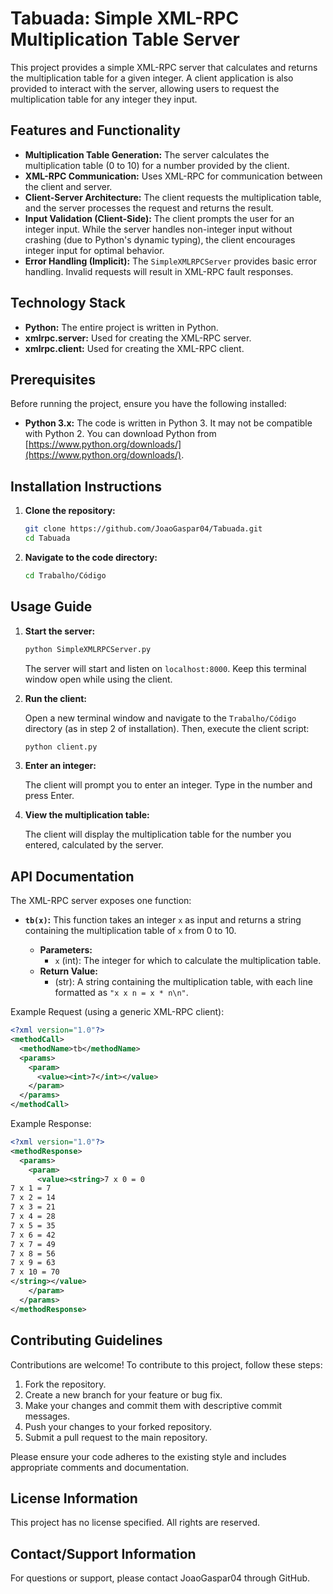 # Tabuada: Simple XML-RPC Multiplication Table Server

This project provides a simple XML-RPC server that calculates and returns the multiplication table for a given integer.  A client application is also provided to interact with the server, allowing users to request the multiplication table for any integer they input.

## Features and Functionality

*   **Multiplication Table Generation:** The server calculates the multiplication table (0 to 10) for a number provided by the client.
*   **XML-RPC Communication:** Uses XML-RPC for communication between the client and server.
*   **Client-Server Architecture:**  The client requests the multiplication table, and the server processes the request and returns the result.
*   **Input Validation (Client-Side):** The client prompts the user for an integer input.  While the server handles non-integer input without crashing (due to Python's dynamic typing), the client encourages integer input for optimal behavior.
*   **Error Handling (Implicit):**  The `SimpleXMLRPCServer` provides basic error handling.  Invalid requests will result in XML-RPC fault responses.

## Technology Stack

*   **Python:**  The entire project is written in Python.
*   **xmlrpc.server:**  Used for creating the XML-RPC server.
*   **xmlrpc.client:** Used for creating the XML-RPC client.

## Prerequisites

Before running the project, ensure you have the following installed:

*   **Python 3.x:** The code is written in Python 3. It may not be compatible with Python 2.  You can download Python from [https://www.python.org/downloads/](https://www.python.org/downloads/).

## Installation Instructions

1.  **Clone the repository:**

    ```bash
    git clone https://github.com/JoaoGaspar04/Tabuada.git
    cd Tabuada
    ```

2.  **Navigate to the code directory:**

    ```bash
    cd Trabalho/Código
    ```

## Usage Guide

1.  **Start the server:**

    ```bash
    python SimpleXMLRPCServer.py
    ```

    The server will start and listen on `localhost:8000`.  Keep this terminal window open while using the client.

2.  **Run the client:**

    Open a new terminal window and navigate to the `Trabalho/Código` directory (as in step 2 of installation).  Then, execute the client script:

    ```bash
    python client.py
    ```

3.  **Enter an integer:**

    The client will prompt you to enter an integer.  Type in the number and press Enter.

4.  **View the multiplication table:**

    The client will display the multiplication table for the number you entered, calculated by the server.

## API Documentation

The XML-RPC server exposes one function:

*   **`tb(x)`:**  This function takes an integer `x` as input and returns a string containing the multiplication table of `x` from 0 to 10.

    *   **Parameters:**
        *   `x` (int): The integer for which to calculate the multiplication table.
    *   **Return Value:**
        *   (str): A string containing the multiplication table, with each line formatted as `"x x n = x * n\n"`.

Example Request (using a generic XML-RPC client):

```xml
<?xml version="1.0"?>
<methodCall>
  <methodName>tb</methodName>
  <params>
    <param>
      <value><int>7</int></value>
    </param>
  </params>
</methodCall>
```

Example Response:

```xml
<?xml version="1.0"?>
<methodResponse>
  <params>
    <param>
      <value><string>7 x 0 = 0
7 x 1 = 7
7 x 2 = 14
7 x 3 = 21
7 x 4 = 28
7 x 5 = 35
7 x 6 = 42
7 x 7 = 49
7 x 8 = 56
7 x 9 = 63
7 x 10 = 70
</string></value>
    </param>
  </params>
</methodResponse>
```

## Contributing Guidelines

Contributions are welcome! To contribute to this project, follow these steps:

1.  Fork the repository.
2.  Create a new branch for your feature or bug fix.
3.  Make your changes and commit them with descriptive commit messages.
4.  Push your changes to your forked repository.
5.  Submit a pull request to the main repository.

Please ensure your code adheres to the existing style and includes appropriate comments and documentation.

## License Information

This project has no license specified. All rights are reserved.

## Contact/Support Information

For questions or support, please contact JoaoGaspar04 through GitHub.